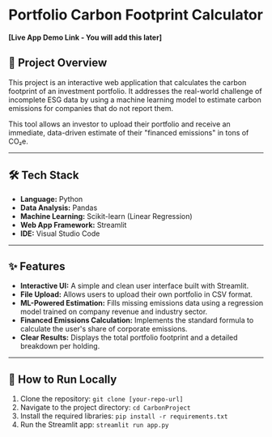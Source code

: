 # Portfolio Carbon Footprint Calculator

**[Live App Demo Link - You will add this later]**

## 🚀 Project Overview

This project is an interactive web application that calculates the carbon footprint of an investment portfolio. It addresses the real-world challenge of incomplete ESG data by using a machine learning model to estimate carbon emissions for companies that do not report them.

This tool allows an investor to upload their portfolio and receive an immediate, data-driven estimate of their "financed emissions" in tons of CO₂e.

---

## 🛠️ Tech Stack

* **Language:** Python
* **Data Analysis:** Pandas
* **Machine Learning:** Scikit-learn (Linear Regression)
* **Web App Framework:** Streamlit
* **IDE:** Visual Studio Code

---

## ✨ Features

* **Interactive UI:** A simple and clean user interface built with Streamlit.
* **File Upload:** Allows users to upload their own portfolio in CSV format.
* **ML-Powered Estimation:** Fills missing emissions data using a regression model trained on company revenue and industry sector.
* **Financed Emissions Calculation:** Implements the standard formula to calculate the user's share of corporate emissions.
* **Clear Results:** Displays the total portfolio footprint and a detailed breakdown per holding.

---

## 🔧 How to Run Locally

1.  Clone the repository: `git clone [your-repo-url]`
2.  Navigate to the project directory: `cd CarbonProject`
3.  Install the required libraries: `pip install -r requirements.txt`
4.  Run the Streamlit app: `streamlit run app.py`

